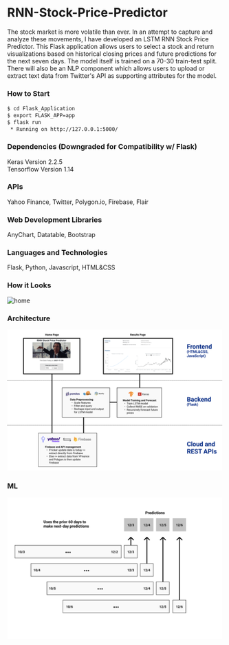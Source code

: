 # RNN-Stock-Price-Predictor

The stock market is more volatile than ever. In an attempt to capture and analyze these movements, I have developed an LSTM RNN Stock Price Predictor. This Flask application allows users to select a stock and return visualizations based on historical closing prices and future predictions for the next seven days. The model itself is trained on a 70-30 train-test split. There will also be an NLP component which allows users to upload or extract text data from Twitter's API as supporting attributes for the model.

### How to Start
```
$ cd Flask_Application
$ export FLASK_APP=app
$ flask run
 * Running on http://127.0.0.1:5000/
```

### Dependencies (Downgraded for Compatibility w/ Flask)

Keras Version 2.2.5
<br>
Tensorflow Version 1.14

### APIs

Yahoo Finance, Twitter, Polygon.io, Firebase, Flair

### Web Development Libraries

AnyChart, Datatable, Bootstrap

### Languages and Technologies

Flask, Python, Javascript, HTML&CSS

### How it Looks
<img src="Images/site.gif" alt="home" width="500" />

### Architecture
<img src="Images/architecture.png" alt="home" width="500" />

### ML
<img src="Images/model.png" alt="home" width="500" />
